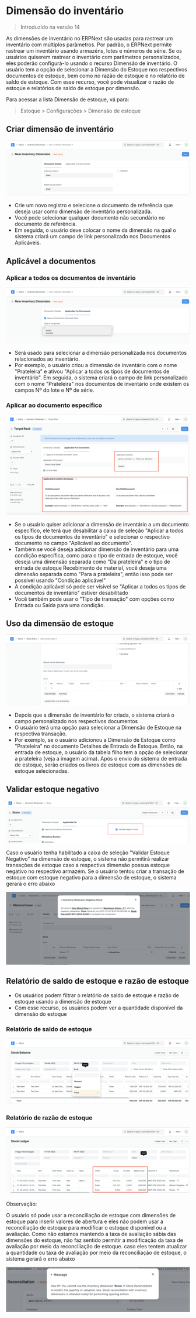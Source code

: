 # Dimensão do inventário




> Introduzido na versão 14
> 
> 

As dimensões de inventário no ERPNext são usadas para rastrear um inventário com múltiplos parâmetros. Por padrão, o ERPNext permite rastrear um inventário usando armazéns, lotes e números de série. Se os usuários quiserem rastrear o inventário com parâmetros personalizados, eles poderão configurá-lo usando o recurso Dimensão de inventário. O usuário tem a opção de selecionar a Dimensão do Estoque nos respectivos documentos de estoque, bem como no razão de estoque e no relatório de saldo de estoque. Com esse recurso, você pode visualizar o razão de estoque e relatórios de saldo de estoque por dimensão.

Para acessar a lista Dimensão de estoque, vá para:


> Estoque > Configurações > Dimensão de estoque 
> 
> 

## Criar dimensão de inventário

![nova dimensão de inventário](/files/new-inventory-dimension.png)![]()

* Crie um novo registro e selecione o documento de referência que deseja usar como dimensão de inventário personalizada.
* Você pode selecionar qualquer documento não secundário no documento de referência.
* Em seguida, o usuário deve colocar o nome da dimensão na qual o sistema criará um campo de link personalizado nos Documentos Aplicáveis.

## Aplicável a documentos

### Aplicar a todos os documentos de inventário

![dimensão de inventário aplicável a todos os documentos de inventário](/files/inventory-dimension-applicable-for-all-inventory-documents.png)![]()  


* Será usado para selecionar a dimensão personalizada nos documentos relacionados ao inventário.
* Por exemplo, o usuário criou a dimensão de inventário com o nome "Prateleira" e ativou "Aplicar a todos os tipos de documentos de inventário". Em seguida, o sistema criará o campo de link personalizado com o nome "Prateleira" nos documentos de inventário onde existem os campos Nº do lote e Nº de série.

### Aplicar ao documento específico

![dimensão de inventário aplicável para](/files/inventory-dimension-applicable-for.png)![]()  


* Se o usuário quiser adicionar a dimensão de inventário a um documento específico, ele terá que desabilitar a caixa de seleção "Aplicar a todos os tipos de documentos de inventário" e selecionar o respectivo documento no campo "Aplicável ao documento".
* Também se você deseja adicionar dimensão de inventário para uma condição específica, como para o tipo de entrada de estoque, você deseja uma dimensão separada como "Da prateleira" e o tipo de entrada de estoque Recebimento de material, você deseja uma dimensão separada como "Para a prateleira", então isso pode ser possível usando "Condição aplicável"
* A condição aplicável só pode ser visível se "Aplicar a todos os tipos de documentos de inventário" estiver desabilitado
* Você também pode usar o "Tipo de transação" com opções como Entrada ou Saída para uma condição.

## Uso da dimensão de estoque

![dimensão de estoque na transação](/files/inventory-dimension-on-transaction.png)![]()  


* Depois que a dimensão de inventário for criada, o sistema criará o campo personalizado nos respectivos documentos
* O usuário terá uma opção para selecionar a Dimensão de Estoque na respectiva transação.
* Por exemplo, se o usuário adicionou a Dimensão de Estoque como "Prateleira" no documento Detalhes de Entrada de Estoque. Então, na entrada de estoque, o usuário da tabela filho tem a opção de selecionar a prateleira (veja a imagem acima). Após o envio do sistema de entrada de estoque, serão criados os livros de estoque com as dimensões de estoque selecionadas.

## Validar estoque negativo

![](/files/fqvxY3m.png)![]()  


 Caso o usuário tenha habilitado a caixa de seleção "Validar Estoque Negativo" na dimensão de estoque, o sistema não permitirá realizar transações de estoque caso a respectiva dimensão possua estoque negativo no respectivo armazém. Se o usuário tentou criar a transação de estoque com estoque negativo para a dimensão de estoque, o sistema gerará o erro abaixo

  


![](/files/OKgkIqS.png)![]()  


## Relatório de saldo de estoque e razão de estoque

* Os usuários podem filtrar o relatório de saldo de estoque e razão de estoque usando a dimensão de estoque
* Com esse recurso, os usuários podem ver a quantidade disponível da dimensão do estoque

### Relatório de saldo de estoque

![saldo de estoque da dimensão de estoque](/files/inventory-dimension-stock-balance.png)![]()  


### Relatório de razão de estoque

![dimensão de estoque razão de estoque](/files/inventory-dimension-stock-ledger.png)![]()  
  


Observação:

O usuário só pode usar a reconciliação de estoque com dimensões de estoque para inserir valores de abertura e eles não podem usar a reconciliação de estoque para modificar o estoque disponível ou a avaliação. Como não estamos mantendo a taxa de avaliação sábia das dimensões do estoque, não faz sentido permitir a modificação da taxa de avaliação por meio da reconciliação de estoque. caso eles tentem atualizar a quantidade ou taxa de avaliação por meio da reconciliação de estoque, o sistema gerará o erro abaixo

  


![](/files/cTOHcyI.png)![]()  







